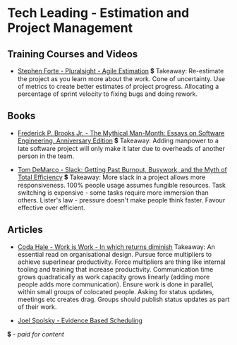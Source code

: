 # Tech Leading - Estimation and Project Management

## Training Courses and Videos

- [Stephen Forte - Pluralsight - Agile Estimation](https://app.pluralsight.com/library/courses/agile-estimation/table-of-contents) 💲
Takeaway: Re-estimate the project as you learn more about the work. Cone of uncertainty. Use of metrics to create better estimates of project progress. Allocating a percentage of sprint velocity to fixing bugs and doing rework.

## Books

- [Frederick P. Brooks Jr. - The Mythical Man-Month: Essays on Software Engineering, Anniversary Edition](https://www.amazon.com/Mythical-Man-Month-Software-Engineering-Anniversary/dp/0201835959) 💲
Takeaway: Adding manpower to a late software project will only make it later due to overheads of another person in the team. 

- [Tom DeMarco - Slack: Getting Past Burnout, Busywork, and the Myth of Total Efficiency](https://www.amazon.com/Slack-Getting-Burnout-Busywork-Efficiency/dp/0767907698) 💲
Takeaway: More slack in a project allows more responsiveness. 100% people usage assumes fungible resources. Task switching is expensive - some tasks require more immersion than others. Lister's law - pressure doesn't make people think faster. Favour effective over efficient.

## Articles

- [Coda Hale - Work is Work - In which returns diminish](https://codahale.com/work-is-work/) 
Takeaway: An essential read on organisational design. Pursue force multipliers to achieve superlinear productivity. Force multipliers are thing like internal tooling and training that increase productivity. Communication time grows quadratically as work capacity grows linearly (adding more people adds more communication). Ensure work is done in parallel, within small groups of colocated people. Asking for status updates, meetings etc creates drag. Groups should publish status updates as part of their work.

- [Joel Spolsky - Evidence Based Scheduling](https://www.joelonsoftware.com/2007/10/26/evidence-based-scheduling/)

💲 - *paid for content*